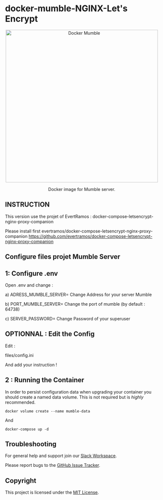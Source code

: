 docker-mumble-NGINX-Let's Encrypt
=============


<p align="center">
    <img src="docker-mumble.png" alt="Docker Mumble" width="500">

<p align="center">
  Docker image for Mumble server.
</p>

INSTRUCTION
---------------------

This version use the projet of EvertRamos : docker-compose-letsencrypt-nginx-proxy-companion

Please install first evertramos/docker-compose-letsencrypt-nginx-proxy-companion
https://github.com/evertramos/docker-compose-letsencrypt-nginx-proxy-companion

Configure files projet Mumble Server
---------------------

1: Configure .env
---------------------
Open .env and change :

a) ADRESS_MUMBLE_SERVER= Change Address for your server Mumble

b) PORT_MUMBLE_SERVER= Change the port of mumble (by default : 64738)

c) SERVER_PASSWORD= Change Password of your superuser 

OPTIONNAL : Edit the Config
---------------
Edit :

files/config.ini

And add your instruction !

2 : Running the Container
---------------------

In order to persist configuration data when upgrading your container you should create a named data
volume. This is not required but is _highly_ recommended.

    docker volume create --name mumble-data

And

    docker-compose up -d

Troubleshooting
---------------

For general help and support join our [Slack Workspace](https://join.slack.com/t/phlaknet/shared_invite/enQtNzk0ODkwMDA2MDg0LWI4NDAyZGRlMWEyMWNhZmJmZjgzM2Y2YTdhNmZlYzc3OGNjZWU5MDNkMTcwMWQ5OGI5ODFmMjI5OWVkZTliN2M).

Please report bugs to the [GitHub Issue Tracker](https://github.com/PHLAK/docker-mumble/issues).

Copyright
---------

This project is licensed under the [MIT License](https://github.com/PHLAK/docker-mumble/blob/master/LICENSE).
